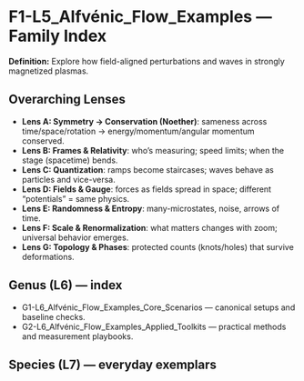 # F1-L5_Alfvénic_Flow_Examples — Family Index
**Definition:** Explore how field-aligned perturbations and waves in strongly magnetized plasmas.

## Overarching Lenses

- **Lens A: Symmetry -> Conservation (Noether)**: sameness across time/space/rotation → energy/momentum/angular momentum conserved.
- **Lens B: Frames & Relativity**: who’s measuring; speed limits; when the stage (spacetime) bends.
- **Lens C: Quantization**: ramps become staircases; waves behave as particles and vice-versa.
- **Lens D: Fields & Gauge**: forces as fields spread in space; different “potentials” = same physics.
- **Lens E: Randomness & Entropy**: many-microstates, noise, arrows of time.
- **Lens F: Scale & Renormalization**: what matters changes with zoom; universal behavior emerges.
- **Lens G: Topology & Phases**: protected counts (knots/holes) that survive deformations.

## Genus (L6) — index
- G1-L6_Alfvénic_Flow_Examples_Core_Scenarios — canonical setups and baseline checks.
- G2-L6_Alfvénic_Flow_Examples_Applied_Toolkits — practical methods and measurement playbooks.

## Species (L7) — everyday exemplars
